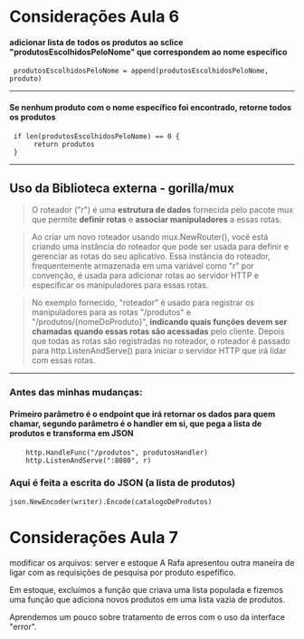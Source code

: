 # **Considerações Aula 6**


#### adicionar lista de todos os produtos ao sclice "produtosEscolhidosPeloNome" que correspondem ao nome específico 
 
``` 
 produtosEscolhidosPeloNome = append(produtosEscolhidosPeloNome, produto) 
```

---

#### Se nenhum produto com o nome específico foi encontrado, retorne todos os produtos 

```
 if len(produtosEscolhidosPeloNome) == 0 {
      return produtos
 }
```
---

## **Uso da Biblioteca externa - gorilla/mux**      


>  O roteador ("r") é uma **estrutura de dados** fornecida pelo pacote mux que  permite **definir rotas** e **associar manipuladores** a essas rotas.     

> Ao criar um novo roteador usando mux.NewRouter(), você está criando uma instância do roteador que pode ser usada para definir e gerenciar as rotas do seu aplicativo. Essa instância do roteador, frequentemente armazenada em uma variável como "r" por convenção, é usada para adicionar rotas ao servidor HTTP e especificar os manipuladores para essas rotas.

>No exemplo fornecido, "roteador" é usado para registrar os manipuladores para as rotas "/produtos" e "/produtos/{nomeDoProduto}", **indicando quais funções devem ser chamadas quando essas rotas são acessadas** pelo cliente. Depois que todas as rotas são registradas no roteador, o roteador é passado para http.ListenAndServe() para iniciar o servidor HTTP que irá lidar com essas rotas.

---
### **Antes das minhas mudanças:**

####  Primeiro parâmetro é o endpoint que irá retornar os dados para quem chamar, segundo parâmetro é o handler em si, que pega a lista de produtos e transforma em JSON
````
	http.HandleFunc("/produtos", produtosHandler) 
	http.ListenAndServe(":8080", r)

````
### Aqui é feita a escrita do JSON (a lista de produtos)
````
json.NewEncoder(writer).Encode(catalogoDeProdutos) 
````

# **Considerações Aula 7**
modificar os arquivos: server e estoque
A Rafa apresentou outra maneira de ligar com as requisições de pesquisa por produto espefífico.

Em estoque, excluímos a função que criava uma lista populada e fizemos uma função que adiciona novos produtos em uma lista vazia de produtos.

Aprendemos um pouco sobre tratamento de erros com o uso da interface "error".





